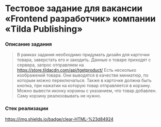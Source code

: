 # Тестовое задание для вакансии «Frontend разработчик» компании «Tilda Publishing»

### Описание задания

> В рамках задания необходимо придумать дизайн для карточки товара, заверстать
> его и закодить. Данные о товаре приходят с сервера, запрос отправляем на
> https://store.tildacdn.com/api/tgetproduct/ Есть несколько изображений товара.
> Они выводятся в качестве миниатюр, по которым можно переключаться. Также в
> карточке должна быть кнопка, при нажатии на которую товар отправляется в
> корзину. Можно вывести иконку корзины с указанием, что товар добавлен. Саму
> корзину реализовывать не нужно.

### Стек реализации

https://img.shields.io/badge/clear-HTML-%23d84924
